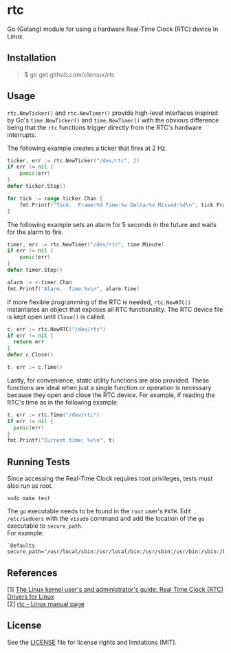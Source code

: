 # rtc

Go (Golang) module for using a hardware Real-Time Clock (RTC) device in Linux.

## Installation

> $ go get github.com/cleroux/rtc

## Usage

`rtc.NewTicker()` and `rtc.NewTimer()` provide high-level interfaces inspired
by Go's `time.NewTicker()` and `time.NewTimer()` with the obvious difference
being that the `rtc` functions trigger directly from the RTC's hardware
interrupts.

The following example creates a ticker that fires at 2 Hz.
```go
ticker, err := rtc.NewTicker("/dev/rtc", 2)
if err != nil {
    panic(err)
}
defer ticker.Stop()

for tick := range ticker.Chan {
    fmt.Printf("Tick.  Frame:%d Time:%v Delta:%v Missed:%d\n", tick.Frame, tick.Time, tick.Delta, tick.Missed)
}
```

The following example sets an alarm for 5 seconds in the future and waits for
the alarm to fire.
```go
timer, err := rtc.NewTimer("/dev/rtc", time.Minute)
if err != nil {
    panic(err)
}
defer timer.Stop()

alarm := <-timer.Chan
fmt.Printf("Alarm.  Time:%v\n", alarm.Time)
```

If more flexible programming of the RTC is needed, `rtc.NewRTC()` instantiates
an object that exposes all RTC functionality. The RTC device file is kept open
until `Close()` is called.

```go
c, err := rtc.NewRTC("/dev/rtc")
if err != nil {
  return err
}
defer c.Close()

t, err := c.Time()
```

Lastly, for convenience, static utility functions are also provided. These
functions are ideal when just a single function or operation is necessary
because they open and close the RTC device. For example, if reading the RTC's
time as in the following example:

```go
t, err := rtc.Time("/dev/rtc")
if err != nil {
  panic(err)
}
fmt.Printf("Current time: %v\n", t)
```

## Running Tests

Since accessing the Real-Time Clock requires root privileges, tests must also run as root.
```shell
sudo make test
```
The `go` executable needs to be found in the `root` user's `PATH`.
Edit `/etc/sudoers` with the `visudo` command and add the location of the `go` executable to `secure_path`.  
For example:
```
`Defaults        secure_path="/usr/local/sbin:/usr/local/bin:/usr/sbin:/usr/bin:/sbin:/bin:/snap/bin:/usr/local/go/bin"
```

## References

[1] [The Linux kernel user's and administrator's guide: Real Time Clock (RTC) Drivers for Linux](https://www.kernel.org/doc/html/latest/admin-guide/rtc.html)  
[2] [rtc - Linux manual page](https://man7.org/linux/man-pages/man4/rtc.4.html)

## License

See the [LICENSE](LICENSE.md) file for license rights and limitations (MIT).
